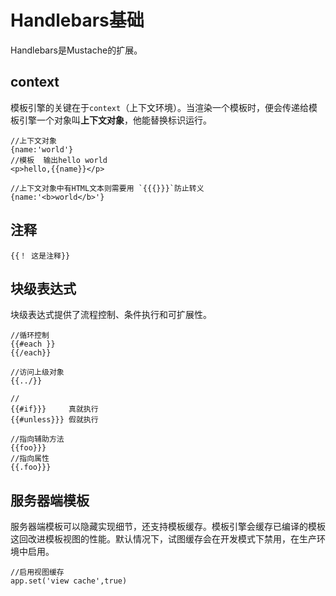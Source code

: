 # Handlebars基础

Handlebars是Mustache的扩展。

## context
模板引擎的关键在于`context`（上下文环境）。当渲染一个模板时，便会传递给模板引擎一个对象叫**上下文对象**，他能替换标识运行。

```apple js
//上下文对象
{name:'world'}
//模板  输出hello world
<p>hello,{{name}}</p>

//上下文对象中有HTML文本则需要用 `{{{}}}`防止转义
{name:'<b>world</b>'}

```

## 注释
```apple js
{{！ 这是注释}}
```

## 块级表达式

块级表达式提供了流程控制、条件执行和可扩展性。

```apple js
//循环控制
{{#each }}
{{/each}}

//访问上级对象
{{../}}

//
{{#if}}}     真就执行
{{#unless}}} 假就执行

//指向辅助方法
{{foo}}}
//指向属性
{{.foo}}}
```

## 服务器端模板

服务器端模板可以隐藏实现细节，还支持模板缓存。模板引擎会缓存已编译的模板这回改进模板视图的性能。默认情况下，试图缓存会在开发模式下禁用，在生产环境中启用。

```apple js
//启用视图缓存
app.set('view cache',true)
```